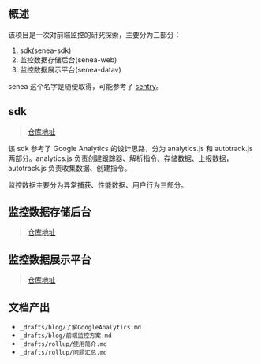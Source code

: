 ## 概述

该项目是一次对前端监控的研究探索，主要分为三部分：

1. sdk(senea-sdk)
2. 监控数据存储后台(senea-web)
3. 监控数据展示平台(senea-datav)

senea 这个名字是随便取得，可能参考了 [sentry](https://docs.sentry.io/)。

## sdk

> [仓库地址](https://github.com/senea-sdk/senea-sdk)

该 sdk 参考了 Google Analytics 的设计思路，分为 analytics.js 和 autotrack.js 两部分。analytics.js 负责创建跟踪器、解析指令、存储数据、上报数据，autotrack.js 负责收集数据、创建指令。

监控数据主要分为异常捕获、性能数据、用户行为三部分。

## 监控数据存储后台

> [仓库地址](https://github.com/senea-sdk/senea-web)

## 监控数据展示平台

> [仓库地址](https://github.com/senea-sdk/senea-datav)

## 文档产出

- `_drafts/blog/了解GoogleAnalytics.md`
- `_drafts/blog/前端监控方案.md`
- `_drafts/rollup/使用简介.md`
- `_drafts/rollup/问题汇总.md`

